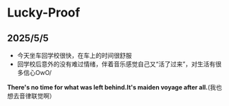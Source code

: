 # Lucky-Proof
## 2025/5/5
* 今天坐车回学校很快，在车上的时间很舒服
* 回学校后意外的没有难过情绪，伴着音乐感觉自己又“活了过来”，对生活有很多信心OwO/
  
**There's no time for what was left behind.It's maiden voyage after all.**(我也想去音律联觉啊）
